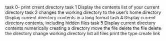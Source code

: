  task 0- print crrent directory
task 1 Display the contents list of your current directory
task 2 changes the working directory to the user’s home directory
Display current directory contents in a long format
tash 4 Display current directory contents, including hidden files
task 5 Display current directory contents numerically
creating a directory
move the file
delete the file
delete the directory
change working directory
list all files
print the type
create link
